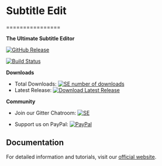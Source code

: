 # Subtitle Edit
================

**The Ultimate Subtitle Editor**

[![GitHub Release](https://img.shields.io/github/release/SubtitleEdit/subtitleedit.svg)](https://github.com/SubtitleEdit/subtitleedit)

[![Build Status](https://img.shields.io/appveyor/ci/SubtitleEdit/subtitleedit/main.svg)](https://ci.appveyor.com/project/SubtitleEdit/subtitleedit/branch/main)

**Downloads**

* Total Downloads: [![SE number of downloads](https://img.shields.io/github/downloads/subtitleedit/subtitleedit/latest/total.svg)](https://github.com/SubtitleEdit/subtitleedit/releases/latest)
* Latest Release: [![Download Latest Release](https://img.shields.io/badge/SUBTITLE%20EDIT-download-000F39.svg)](https://github.com/SubtitleEdit/subtitleedit/releases/latest)

**Community**

* Join our Gitter Chatroom: [![SE](https://img.shields.io/badge/SUBTITLE%20EDIT-join%20chat-blue.svg)](https://gitter.im/SubtitleEdit/subtitleedit "Subtitle Edit Gitter Chatroom")

* Support us on PayPal: [![PayPal](https://www.paypalobjects.com/en_US/i/btn/btn_donateCC_LG.gif)](https://www.paypal.com/donate?hosted_button_id=4XEHVLANCQBCU)

**Documentation**
---------------

For detailed information and tutorials, visit our [official website](https://www.nikse.dk/SubtitleEdit/Help).
